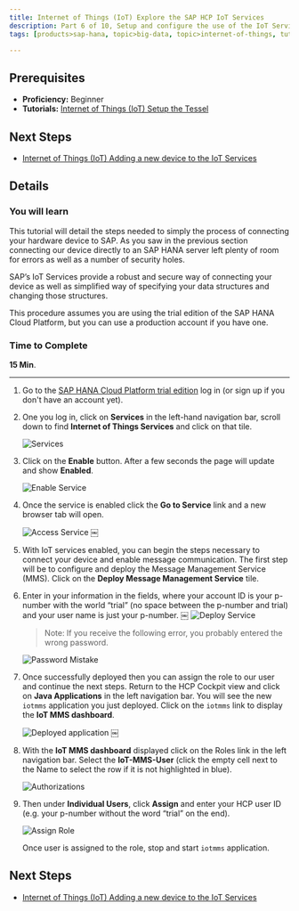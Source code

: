 ```yaml
---
title: Internet of Things (IoT) Explore the SAP HCP IoT Services
description: Part 6 of 10, Setup and configure the use of the IoT Services with SAP HANA Cloud Platform
tags: [products>sap-hana, topic>big-data, topic>internet-of-things, tutorial>beginner ]

---
```


## Prerequisites  
 - **Proficiency:** Beginner
 - **Tutorials:** [Internet of Things (IoT) Setup the Tessel](http://go.sap.com/developer/tutorials/iot-part1-tessel.html)


## Next Steps
 - [Internet of Things (IoT) Adding a new device to the IoT Services](http://go.sap.com/developer/tutorials/iot-part7-add-device.html)

## Details
### You will learn  

This tutorial will detail the steps needed to simply the process of connecting your hardware device to SAP. As you saw in the previous section connecting our device directly to an SAP HANA server left plenty of room for errors as well as a number of security holes.
SAP’s IoT Services provide a robust and secure way of connecting your device as well as simplified way of specifying your data structures and changing those structures.

This procedure assumes you are using the trial edition of the SAP HANA Cloud Platform, but you can use a production account if you have one.  

### Time to Complete
**15 Min**.

---
1. Go to the [SAP HANA Cloud Platform trial edition](https://account.hanatrial.ondemand.com/cockpit) log in (or sign up if you don't have an account yet).

2. One you log in, click on **Services** in the left-hand navigation bar, scroll down to find **Internet of Things Services** and click on that tile.

    ![Services](https://raw.githubusercontent.com/SAPDocuments/Tutorials/master/tutorials/iot-part6-hcp-services/p6_2.png)

3. Click on the **Enable** button. After a few seconds the page will update and show **Enabled**.

    ![Enable Service](https://raw.githubusercontent.com/SAPDocuments/Tutorials/master/tutorials/iot-part6-hcp-services/p6_3a.png)

4. Once the service is enabled click the **Go to Service** link and a new browser tab will open.

    ![Access Service](https://raw.githubusercontent.com/SAPDocuments/Tutorials/master/tutorials/iot-part6-hcp-services/p6_4.png)￼
5. With IoT services enabled, you can begin the steps necessary to connect your device and enable message communication. The first step will be to configure and deploy the Message Management Service (MMS). Click on the **Deploy Message Management Service** tile.


6. Enter in your information in the fields, where your account ID is your p-number with the world “trial” (no space between the p-number and trial) and your user name is just your p-number.￼
    ![Deploy Service](https://raw.githubusercontent.com/SAPDocuments/Tutorials/master/tutorials/iot-part6-hcp-services/p6_6a.png)    > Note: If you receive the following error, you probably entered the wrong password.    ![Password Mistake](https://raw.githubusercontent.com/SAPDocuments/Tutorials/master/tutorials/iot-part6-hcp-services/p6_6b.png)7. Once successfully deployed then you can assign the role to our user and continue the next steps. Return to the HCP Cockpit view and click on **Java Applications** in the left navigation bar. You will see the new `iotmms` application you just deployed. Click on the `iotmms` link to display the **IoT MMS dashboard**.

    ![Deployed application](https://raw.githubusercontent.com/SAPDocuments/Tutorials/master/tutorials/iot-part6-hcp-services/p6_7.png)￼8. With the **IoT MMS dashboard** displayed click on the Roles link in the left navigation bar. Select the **IoT-MMS-User** (click the empty cell next to the Name to select the row if it is not highlighted in blue).

    ![Authorizations](https://raw.githubusercontent.com/SAPDocuments/Tutorials/master/tutorials/iot-part6-hcp-services/p6_8.png)

9. Then under **Individual Users**, click **Assign** and enter your HCP user ID (e.g. your p-number without the word “trial” on the end).    ![Assign Role](https://raw.githubusercontent.com/SAPDocuments/Tutorials/master/tutorials/iot-part6-hcp-services/p6_9.png)     Once user is assigned to the role, stop and start `iotmms` application.## Next Steps
 - [Internet of Things (IoT) Adding a new device to the IoT Services](http://go.sap.com/developer/tutorials/iot-part7-add-device.html)
